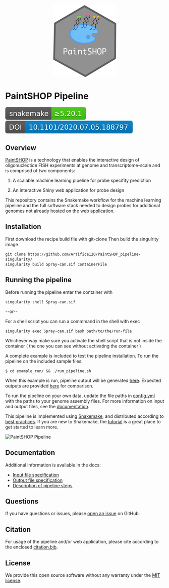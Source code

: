 <div align="center">
    <a href="#readme"><img src="./docs/img/PaintSHOP-logo.png" width="200"></a>
</div>

# PaintSHOP Pipeline

[![Snakemake](./docs/img/snakemake.svg)](https://snakemake.readthedocs.io)
[![DOI](./docs/img/preprint.svg)](https://doi.org/10.1101/2020.07.05.188797)

## Overview

[PaintSHOP](https://www.biorxiv.org/content/10.1101/2020.07.05.188797v1) is a technology that enables the interactive design of oligonucleotide FISH experiments at genome and transcriptome-scale and is comprised of two components:

1. A scalable machine learning pipeline for probe specifity prediction

2. An interactive Shiny web application for probe design

This repository contains the Snakemake workflow for the machine learning pipeline and the full software stack needed to design probes for additional genomes not already hosted on the web application.

## Installation

First download the recipe build file with git-clone
Then build the singulrity image
```
git clone https://github.com/Artifice120/PaintSHOP_pipeline-singularity/
singularity build Spray-can.sif ContainerFile
```

## Running the pipeline

Before running the pipeline enter the container with

```
singularity shell Spray-can.sif
```

--or--

For a shell script you can run a commmand in the shell with exec

```
singularity exec Spray-can.sif bash path/to/the/run-file
```

Whichever way make sure you activate the shell script that is not inside the container ( the one you can see without activating the container )


A complete example is included to test the pipeline installation. To run the pipeline on the included sample files: 

```
$ cd example_run/ && ./run_pipeline.sh
```

When this example is run, pipeline output will be generated [here](./example_run/pipeline_output/). Expected outputs are provided [here](./example_run/expected_pipeline_output) for comparison. 

To run the pipeline on your own data, update the file paths in [config.yml](./example_run/config.yml) with the paths to your
genome assembly files. For more information on input and output files, see the [documentation](#documentation).

This pipeline is implemented using [Snakemake](https://snakemake.readthedocs.io/en/stable/index.html), and distributed according to [best practices](https://snakemake.readthedocs.io/en/stable/snakefiles/deployment.html). If you are new to Snakemake, the [tutorial](https://snakemake.readthedocs.io/en/stable/tutorial/tutorial.html) is a great place to get started to learn more.

![PaintSHOP Pipeline](../../raw/master/docs/img/pipeline.svg)

## Documentation

Additional information is available in the docs:

* [Input file specification](./docs/pipeline_input.md)
* [Output file specification](./docs/pipeline_output.md)
* [Description of pipeline steps](./docs/pipeline_steps.md)

## Questions

If you have questions or issues, please [open an issue](../../issues/new) on GitHub.

## Citation

For usage of the pipeline and/or web application, please cite according to the enclosed [citation.bib](./docs/citation.bib).

## License

We provide this open source software without any warranty under the [MIT license](https://opensource.org/licenses/MIT).
